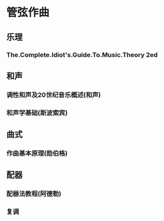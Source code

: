 # 管弦作曲

## 乐理

### The.Complete.Idiot's.Guide.To.Music.Theory 2ed

## 和声

### 调性和声及20世纪音乐概述(和声)

### 和声学基础(斯波索宾)

## 曲式

### 作曲基本原理(勋伯格)

## 配器

### 配器法教程(阿德勒)

### 复调 